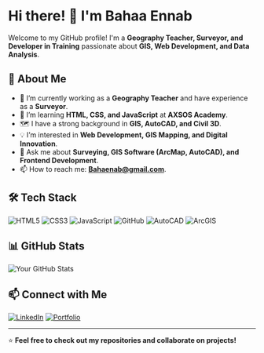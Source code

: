 # Hi there! 👋 I'm Bahaa Ennab

Welcome to my GitHub profile! I'm a **Geography Teacher, Surveyor, and Developer in Training** passionate about **GIS, Web Development, and Data Analysis**.  

## 🚀 About Me
- 🔭 I’m currently working as a **Geography Teacher** and have experience as a **Surveyor**.
- 🌱 I’m learning **HTML, CSS, and JavaScript** at **AXSOS Academy**.
- 🗺️ I have a strong background in **GIS, AutoCAD, and Civil 3D**.
- 💡 I’m interested in **Web Development, GIS Mapping, and Digital Innovation**.
- 💬 Ask me about **Surveying, GIS Software (ArcMap, AutoCAD), and Frontend Development**.
- 📫 How to reach me: **[Bahaenab@gmail.com](mailto:Bahaenab@gmail.com)**.

## 🛠️ Tech Stack
![HTML5](https://img.shields.io/badge/HTML5-E34F26?style=for-the-badge&logo=html5&logoColor=white)
![CSS3](https://img.shields.io/badge/CSS3-1572B6?style=for-the-badge&logo=css3&logoColor=white)
![JavaScript](https://img.shields.io/badge/JavaScript-F7DF1E?style=for-the-badge&logo=javascript&logoColor=black)
![GitHub](https://img.shields.io/badge/GitHub-181717?style=for-the-badge&logo=github&logoColor=white)
![AutoCAD](https://img.shields.io/badge/AutoCAD-EE3124?style=for-the-badge&logo=autodesk&logoColor=white)
![ArcGIS](https://img.shields.io/badge/ArcGIS-0079C1?style=for-the-badge&logo=esri&logoColor=white)

## 📊 GitHub Stats
![Your GitHub Stats](https://github-readme-stats.vercel.app/api?username=your-username&show_icons=true&theme=tokyonight)

## 📫 Connect with Me
[![LinkedIn](https://img.shields.io/badge/LinkedIn-0A66C2?style=for-the-badge&logo=linkedin&logoColor=white)](https://linkedin.com/in/your-profile)
[![Portfolio](https://img.shields.io/badge/Portfolio-000000?style=for-the-badge&logo=codepen&logoColor=white)](https://your-portfolio.com)

---

⭐️ **Feel free to check out my repositories and collaborate on projects!**

